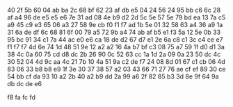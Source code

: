 40
2f  5b
60
04	ab	ba
2c
68	bf
62
23	af	db	e5
04
24	56
24
95	bb	c6
6c
28	af
a4
96	de	e5	e5	e6
7e
31  ad
08
4e	b9	d2
2d
5c  5e
57
5e	79	bd	ea
13
7a  c5
a9
45	c9	e3
65
06	a3
27
58	9e	cb	f0  f1	f7
ad
1b	5e
01
32	58	63
a4
36	a9
1a
31	6a	de  df
6c
68  81
6f
00	79	a5
72
9b	a4
74
ab	af	b5	e1  f3
5a
12  5e
0b
33	95  bc
91
34  c1
7a
44	ac  e0  e6
ca
18	de
d2
67	d7	e1
2e
6a  c8
c1
3c	c4	ce	e7	f1  f7	f7
4d
6e	74
1d
48	51  9e
12
a2	a2
16
4a	b7  bf	c3
08
75  a7
59
1f	d0	d1
3a
38	4c
0a
60	75	cd	d8	dc
2b
26  90
0c
52	63	cc
1a
1d  2a
09
0a	23	50	dc
4c
30	52
04
4d	9c	aa
4c
21	7b
10
4a	51	9a	c2	de	f7
24
08  8d
01
67	c1	cb
06
4d	83
06
33	b8	b8	e9
1f
3e	30
37
38	57	a2
03
43  66
71
27	76	ae	cf	ef
89
30	ce
54
bb	cf	da
93
10	a2
2b
40	a2  b9	dd
2a
99	a6
2f
82	85	b3
3d
8e	9f
64
9a	db	dc	de	e6

f8
fa
fc
fd
